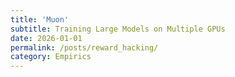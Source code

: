 ```yaml
---
title: 'Muon'
subtitle: Training Large Models on Multiple GPUs
date: 2026-01-01
permalink: /posts/reward_hacking/
category: Empirics
---
```


